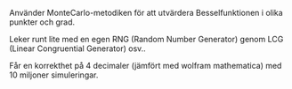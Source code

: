 Använder MonteCarlo-metodiken för att utvärdera Besselfunktionen i olika punkter och grad. 

Leker runt lite med en egen RNG (Random Number Generator) genom LCG (Linear Congruential Generator) osv.. 

Får en korrekthet på 4 decimaler (jämfört med wolfram mathematica) med 10 miljoner simuleringar.
